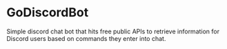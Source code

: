 # GoDiscordBot

Simple discord chat bot that hits free public APIs to retrieve information for Discord users based on commands they enter into chat.
